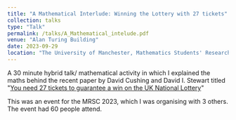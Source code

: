 ```yaml
---
title: "A Mathematical Interlude: Winning the Lottery with 27 tickets"
collection: talks
type: "Talk"
permalink: /talks/A_Mathematical_intelude.pdf
venue: "Alan Turing Building"
date: 2023-09-29
location: "The University of Manchester, Mathematics Students' Research Conference 2023"
---
```

A 30 minute hybrid talk/ mathematical activity in which I explained the maths behind the recent paper by David Cushing and David I. Stewart titled "[You need 27 tickets to guarantee a win on the UK National Lottery](https://arxiv.org/abs/2307.12430)"

This was an event for the MRSC 2023, which I was organising with 3 others. The event had 60 people attend. 

